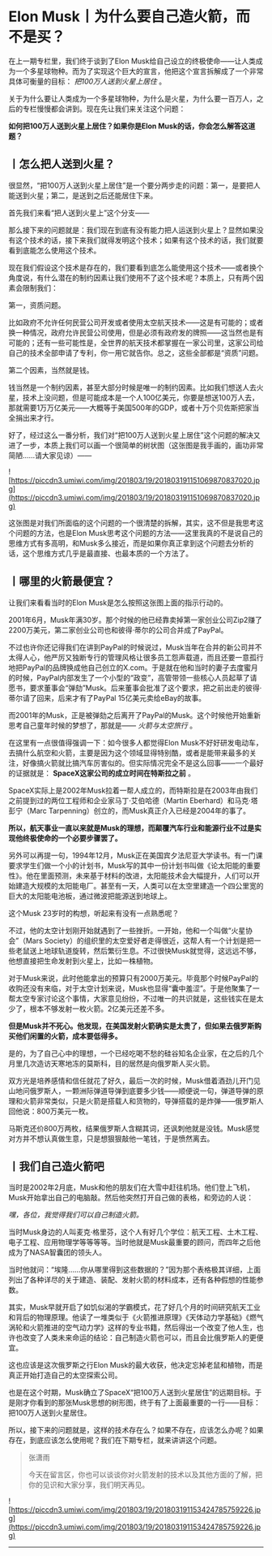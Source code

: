 # Elon Musk丨为什么要自己造火箭，而不是买？

在上一期专栏里，我们终于谈到了Elon Musk给自己设立的终极使命——让人类成为一个多星球物种。而为了实现这个巨大的宣言，他把这个宣言拆解成了一个非常具体可衡量的目标： *把100万人送到火星上居住* 。

关于为什么要让人类成为一个多星球物种，为什么是火星，为什么要一百万人，之后的专栏慢慢都会讲到。现在先让我们来关注这个问题：

 **如何把100万人送到火星上居住？如果你是Elon Musk的话，你会怎么解答这道题？**

## 丨怎么把人送到火星？

很显然，“把100万人送到火星上居住”是一个要分两步走的问题：第一，是要把人能送到火星；第二，是送到之后还能居住下来。

首先我们来看“把人送到火星上”这个分支——

那么接下来的问题就是：我们现在到底有没有能力把人运送到火星上？显然如果没有这个技术的话，接下来我们就得发明这个技术；如果有这个技术的话，我们就要看到底能怎么使用这个技术。

现在我们假设这个技术是存在的，我们要看到底怎么能使用这个技术——或者换个角度说，有什么潜在的制约因素让我们使用不了这个技术呢？本质上，只有两个因素会限制我们：

第一，资质问题。

比如政府不允许任何民营公司开发或者使用太空航天技术——这是有可能的；或者换一种情况，政府允许民营公司使用，但是必须有政府发的牌照——这当然也是有可能的；还有一些可能性是，全世界的航天技术都掌握在一家公司里，这家公司给自己的技术全部申请了专利，你一用它就告你。总之，这些全部都是“资质”问题。

第二个因素，当然就是钱。

钱当然是一个制约因素，甚至大部分时候是唯一的制约因素。比如我们想送人去火星，技术上没问题，但是可能成本是一个人100亿美元，你要是想送100万人去，那就需要1万万亿美元——大概等于美国500年的GDP，或者十万个贝佐斯把家当全捐出来才行。

好了，经过这么一番分析，我们对“把100万人送到火星上居住”这个问题的解决又进了一步，本质上我们可以画一个很简单的树状图（这张图是我手画的，画功非常简陋……请大家见谅）——

![https://piccdn3.umiwi.com/img/201803/19/201803191151069870837020.jpg](https://piccdn3.umiwi.com/img/201803/19/201803191151069870837020.jpg)

这张图是对我们所面临的这个问题的一个很清楚的拆解，其实，这不但是我思考这个问题的方法，也是Elon Musk思考这个问题的方法——这里我真的不是说自己的思维方式有多高明，和Musk多么接近，而是如果你真正拿到这个问题去分析的话，这个思维方式几乎是最直接、也最本质的一个方法了。

## 丨哪里的火箭最便宜？

让我们来看看当时的Elon Musk是怎么按照这张图上面的指示行动的。

2001年6月，Musk年满30岁。那个时候的他已经靠卖掉第一家创业公司Zip2赚了2200万美元，第二家创业公司也和彼得·蒂尔的公司合并成了PayPal。

不过也许你还记得我们在讲到PayPal的时候说过，Musk当年在合并的新公司并不太得人心，他严厉又独断专行的管理风格让很多员工怨声载道，而且还要一意孤行地把PayPal的品牌换成他自己创立的X.com。于是就在他和当时的妻子去度蜜月的时候，PayPal内部发生了一个小型的“政变”，高管带领一些核心人员起草了请愿书，要求董事会“弹劾”Musk。后来董事会批准了这个要求，把之前出走的彼得·蒂尔请了回来，后来才有了PayPal 15亿美元卖给eBay的故事。

而2001年的Musk，正是被弹劾之后离开了PayPal的Musk。这个时候他开始重新思考自己童年时候的梦想了，那就是—— *火箭与太空旅行* 。

在这里有一点很值得强调一下：如今很多人都觉得Elon Musk不好好研发电动车，去搞什么航空和火箭，主要是因为这个领域显得特别酷，或者是能带来最多的关注，好像搞火箭就比搞汽车厉害似的。但实际情况完全不是这么回事——一个最好的证据就是： **SpaceX这家公司的成立时间在特斯拉之前** 。

SpaceX实际上是2002年Musk拉着一帮人成立的，而特斯拉是在2003年由我们之前提到过的两位工程师和企业家马丁·艾伯哈德（Martin Eberhard）和马克·塔彭宁（Marc Tarpenning）创立的，而Musk真正介入已经是2004年的事了。

 **所以，航天事业一直以来就是Musk的理想，而颠覆汽车行业和能源行业不过是实现他终极使命的一个必要步骤罢了。**

另外可以再提一句，1994年12月，Musk正在美国宾夕法尼亚大学读书。有一门课要求学生们做一个小的计划书，Musk写的其中一份计划书叫做《论太阳能的重要性》。他在里面预测，未来基于材料的改进，太阳能技术会大幅提升，人们可以开始建造大规模的太阳能电厂。甚至有一天，人类可以在太空里建造一个四公里宽的巨大的太阳能电池板，通过微波把能源送到地球上。

这个Musk 23岁时的构想，听起来有没有一点熟悉呢？

不过，他的太空计划刚开始就遇到了一些挫折。一开始，他和一个叫做“火星协会”（Mars Society）的组织里的太空爱好者走得很近，这帮人有一个计划是把一些老鼠送上地球轨道旋转，然后繁衍生息。不过很快Musk就觉得，这远远不够，他想直接把生命发射到火星上，比如一株植物。

对于Musk来说，此时他能拿出的预算只有2000万美元。毕竟那个时候PayPal的收购还没有来临，对于太空计划来说，Musk也显得“囊中羞涩”。于是他聚集了一帮太空专家讨论这个事情，大家意见纷纷，不过唯一的共识就是，这些钱实在是太少了，根本不够发射一枚火箭。2亿美元还差不多。

 **但是Musk并不死心。他发现，在美国发射火箭确实是太贵了，但如果去俄罗斯购买他们闲置的火箭，成本要低得多。**

是的，为了自己心中的理想，一个已经吃喝不愁的硅谷知名企业家，在之后的几个月里几次造访天寒地冻的莫斯科，目的居然是向俄罗斯人买火箭。

双方光是培养感情和信任就花了好久，最后一次的时候，Musk借着酒劲儿开门见山地问俄罗斯人，一颗洲际弹道导弹到底要多少钱——顺便说一句，弹道导弹的原理和火箭非常类似，只是火箭是搭载人和货物的，导弹搭载的是炸弹——俄罗斯人回他说：800万美元一枚。

马斯克还价800万两枚，结果俄罗斯人含糊其词，还讽刺他就是没钱。Musk感觉对方并不想认真做生意，只是想狠狠敲他一笔钱，于是愤然离去。

## 丨我们自己造火箭吧

当时是2002年2月底，Musk和他的朋友们在大雪中赶往机场。他们登上飞机，Musk开始拿出自己的电脑敲。然后他突然打开自己做的表格，和旁边的人说：

 *嘿，各位，我觉得我们可以自己制造火箭。*

当时Musk身边的人叫麦克·格里芬，这个人有好几个学位：航天工程、土木工程、电子工程、应用物理学等等等等。当时他就是Musk最重要的顾问，而四年之后他成为了NASA智囊团的领头人。

当时他就问：“埃隆……你从哪里得到这些数据的？”因为那个表格极其详细，上面列出了各种详尽的关于建造、装配、发射火箭的材料成本，还有各种假想的性能参数。

其实，Musk早就开启了如饥似渴的学霸模式，花了好几个月的时间研究航天工业和背后的物理原理。他读了一堆类似于《火箭推进原理》《天体动力学基础》《燃气涡轮和火箭推进的空气动力学》这样的专业书籍，然后得出一个改变了他人生，也许也改变了人类未来命运的结论：自己制造火箭也可以，而且会比俄罗斯人的更便宜。

这也应该是这次俄罗斯之行Elon Musk的最大收获，他决定忘掉老鼠和植物，而是真正开始打造自己的太空探索公司。

也是在这个时期，Musk确立了SpaceX“把100万人送到火星居住”的远期目标。于是刚才你看到的那张Musk思想的树形图，终于有了上面最重要的一行——目标： 把100万人送到火星居住。

所以，接下来的问题就是，这样的技术存在么？如果不存在，应该怎么办呢？如果存在，到底应该怎么使用呢？我们在下期专栏，就来讲讲这个问题。

> 张潇雨
> 
> 今天在留言区，你也可以谈谈你对火箭发射的技术以及其他方面的了解，把你的见识和大家分享，我们明天再见。    

![https://piccdn3.umiwi.com/img/201803/19/201803191153424785759226.jpg](https://piccdn3.umiwi.com/img/201803/19/201803191153424785759226.jpg)

---
